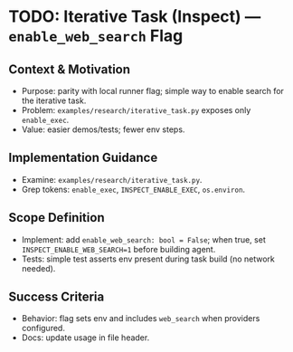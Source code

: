 # TODO: Iterative Task (Inspect) — `enable_web_search` Flag

## Context & Motivation
- Purpose: parity with local runner flag; simple way to enable search for the iterative task.
- Problem: `examples/research/iterative_task.py` exposes only `enable_exec`.
- Value: easier demos/tests; fewer env steps.

## Implementation Guidance
- Examine: `examples/research/iterative_task.py`.
- Grep tokens: `enable_exec`, `INSPECT_ENABLE_EXEC`, `os.environ`.

## Scope Definition
- Implement: add `enable_web_search: bool = False`; when true, set `INSPECT_ENABLE_WEB_SEARCH=1` before building agent.
- Tests: simple test asserts env present during task build (no network needed).

## Success Criteria
- Behavior: flag sets env and includes `web_search` when providers configured.
- Docs: update usage in file header.
